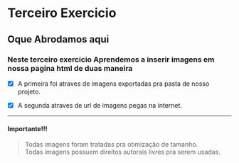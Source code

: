 # Terceiro Exercicio

## Oque Abrodamos aqui

### Neste terceiro exercicio Aprendemos a inserir imagens em nossa pagina html de duas maneira

- [x] A primeira foi atraves de imagens exportadas pra pasta de nosso projeto.

- [x] A segunda atraves de url de imagens pegas na internet.
<hr>

 #### Importante!!!
 > Todas imagens foram tratadas pra otimização de tamanho. <br>
 > Todas imagens possuem direitos autorais livres pra serem usadas.